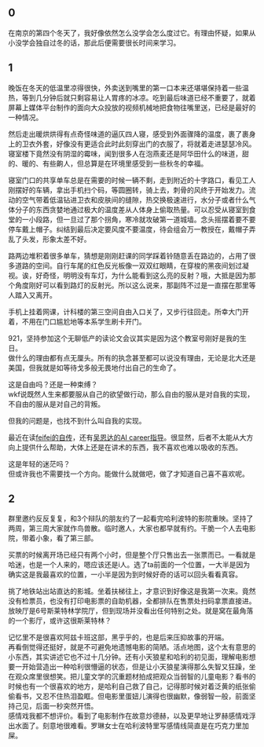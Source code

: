 ## 0

在南京的第四个冬天了，我好像依然怎么没学会怎么度过它。有理由怀疑，如果从小没学会独自过冬的话，那此后便需要很长时间来学习。

## 1

晚饭在冬天的低温里凉得很快，外卖送到嘴里的第一口本来还堪堪保持着一些温热，等到几分钟后就只剩容易让人胃疼的冰凉。吃到最后味道已经不重要了，就着屏幕上媒体平台制作的面向大众投放的视频机械地把食物往嘴里送，已经是最好的一种情况。

然后走出暖烘烘得有点奇怪味道的逼仄四人寝，感受到外面骤降的温度，裹了裹身上的卫衣外套，好像没有更适合此时此刻穿出门的衣服了，将就着走进瑟瑟冷风。寝室楼下竟然没有阴湿的霉味，闻到很多人在泡燕麦还是阿华田什么的味道，甜的、暖的、有些齁人，但总算是在环境里感受到一些秋冬的幸福。

寝室门口的共享单车总是在需要的时候一辆不剩，走到附近的十字路口，看见工人刚摆好的车辆，拿出手机扫个码，等圆圈转，骑上去，刺骨的风终于开始发力。流动的空气带着低温钻进卫衣和皮肤间的缝隙，热交换极速进行，水分子或者什么气体分子的东西贪婪地通过极大的温度差从人体身上偷取热量。可以忍受从寝室到食堂的一小段路，但一旦过了那个拐角，寒冷就攻破第一道城墙。念头摇摆着要不要停车戴上帽子。纠结到最后决定要风度不要温度，待会组会万一教授在，戴帽子弄乱了头发，形象太差不好。

路两边堆积着很多单车，猜想是刚刚赶课的同学踩着铃随意丢在路边的，占用了很多道路的空间。自行车尾的红色反光板像一双双红眼睛，在穿梭的黑夜间划过凝视。诶，好奇怪，明明没有车灯，为什么能看到这么亮的反射？哦，大抵是因为那个角度刚好可以看到路灯的反射光。所以这么说来，那副阵不过是一直摆在那里等人踏入又离开。

手机上挂着网课，计科楼的第三空间自由入口关了，又步行往回走。所幸大门开着，不用在门口尴尬地等本系学生刷卡开门。

921，坚持参加这个无聊低产的读论文会议其实是因为这个教室号刚好是我的生日。  
做什么的理由都有点无厘头。所有的执念甚至都可以说没有理由，无论是北大还是美国，但我就是如等待戈多般无畏地付出自己的生命了。

这是自由吗？还是一种束缚？  
wkf说既然人生来都要服从自己的欲望做行动，那么自由的服从是对自我的实现，不自由的服从是对自己的背叛。

但我的问题是，也找不到什么叫自我的实现。

最近在读[feifei的自传](https://book.douban.com/subject/36672955/)，还有[吴恩达的AI career指导](https://info.deeplearning.ai/how-to-build-a-career-in-ai-book?continueFlag=b0ceb8dcf7cb16f5823595ecb7f57286)。很显然，后者不太能从大方向上提供什么帮助，大体上还是在讲术的东西，我不喜欢也难以吸收的东西。

这是年轻的迷茫吗？  
但或许我也不需要找一个方向。能做什么就做吧，做了才知道自己喜不喜欢呢。

## 2

群里邀约反反复复，和3个辩队的朋友约了一起看完哈利波特的影院重映。坚持了两周，第三周大家就作鸟兽散。临时邀人，大家也都早就有约。干脆一个人去电影院，带着小象，看了第三部。

买票的时候离开场已经只有两个小时，但是整个厅只售出去一张票而已。一看就是哈迷，也是一个人来的，嗯应该还是i人。选了ta前面的一个位置，一大半是因为确实这是我最喜欢的位置，一小半是因为到时候好奇的话可以回头看看真容。

挑了地铁站出站直达的影城。坐着扶梯往上，才意识到好像这是我第一次来。竟然没有检票员，也没有打印电影票的自助机器，全都排队在售票处扫码拿票直接进。  
放映厅是6号斯莱特林学院厅，但到现场并没看出任何特别之处。就是窝在最角落的一个影厅，或许这很斯莱特林？

记忆里不是很喜欢阿兹卡班这部，黑乎乎的，也是后来压抑故事的开端。  
再看倒觉得还挺好，就是不可避免地遗憾电影的简陋。活点地图，这个太有意思的小东西，其实讲述它也不过十几分钟。还有小天狼星和哈利的初见面，理解电影想要一开始营造出一种哈利很懵逼的状态，但是让小天狼星演得那么失智又狂躁，坐在观众席里很想笑。把儿童文学的沉重题材拍成把观众当弱智的儿童电影？看书的时候也有一个很喜欢的地方，是哈利自己救了自己，记得那时候对着泛黄的纸张偷偷看书，又忍不住热泪盈眶。但电影里蛋妞儿演得也很幽默，像弱智一般，前面坚持己见，后面一秒突然开悟。  
感情戏我都不想评价。看到了电影制作在故意炒德赫，以及更早地让罗赫感情戏浮出水面了。刻意地很难看。罗琳女士在哈利波特里写感情线简直是在巧克力里加屎。